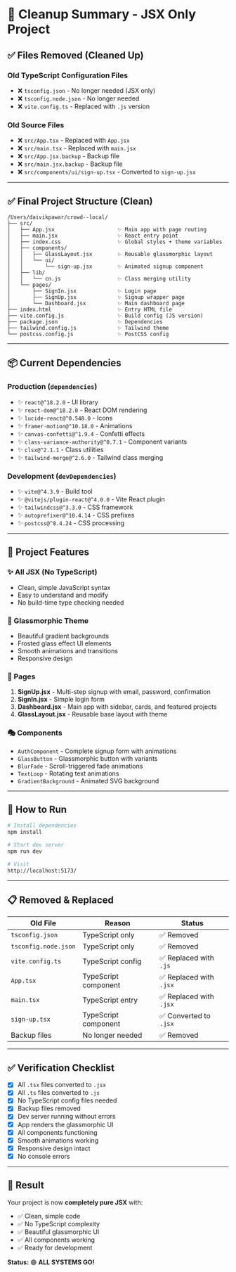 # 🧹 Cleanup Summary - JSX Only Project

## ✅ Files Removed (Cleaned Up)

### Old TypeScript Configuration Files
- ❌ `tsconfig.json` - No longer needed (JSX only)
- ❌ `tsconfig.node.json` - No longer needed
- ❌ `vite.config.ts` - Replaced with `.js` version

### Old Source Files
- ❌ `src/App.tsx` - Replaced with `App.jsx`
- ❌ `src/main.tsx` - Replaced with `main.jsx`
- ❌ `src/App.jsx.backup` - Backup file
- ❌ `src/main.jsx.backup` - Backup file
- ❌ `src/components/ui/sign-up.tsx` - Converted to `sign-up.jsx`

---

## ✅ Final Project Structure (Clean)

```
/Users/daivikpawar/crowd--local/
├── src/
│   ├── App.jsx                    ✨ Main app with page routing
│   ├── main.jsx                   ✨ React entry point
│   ├── index.css                  ✨ Global styles + theme variables
│   ├── components/
│   │   ├── GlassLayout.jsx        ✨ Reusable glassmorphic layout
│   │   └── ui/
│   │       └── sign-up.jsx        ✨ Animated signup component
│   ├── lib/
│   │   └── cn.js                  ✨ Class merging utility
│   └── pages/
│       ├── SignIn.jsx             ✨ Login page
│       ├── SignUp.jsx             ✨ Signup wrapper page
│       └── Dashboard.jsx          ✨ Main dashboard page
├── index.html                     ✨ Entry HTML file
├── vite.config.js                 ✨ Build config (JS version)
├── package.json                   ✨ Dependencies
├── tailwind.config.js             ✨ Tailwind theme
└── postcss.config.js              ✨ PostCSS config
```

---

## 📦 Current Dependencies

### Production (`dependencies`)
- ✨ `react@^18.2.0` - UI library
- ✨ `react-dom@^18.2.0` - React DOM rendering
- ✨ `lucide-react@^0.548.0` - Icons
- ✨ `framer-motion@^10.18.0` - Animations
- ✨ `canvas-confetti@^1.9.4` - Confetti effects
- ✨ `class-variance-authority@^0.7.1` - Component variants
- ✨ `clsx@^2.1.1` - Class utilities
- ✨ `tailwind-merge@^2.6.0` - Tailwind class merging

### Development (`devDependencies`)
- ✨ `vite@^4.3.9` - Build tool
- ✨ `@vitejs/plugin-react@^4.0.0` - Vite React plugin
- ✨ `tailwindcss@^3.3.0` - CSS framework
- ✨ `autoprefixer@^10.4.14` - CSS prefixes
- ✨ `postcss@^8.4.24` - CSS processing

---

## 🎨 Project Features

### ✨ All JSX (No TypeScript)
- Clean, simple JavaScript syntax
- Easy to understand and modify
- No build-time type checking needed

### 🎯 Glassmorphic Theme
- Beautiful gradient backgrounds
- Frosted glass effect UI elements
- Smooth animations and transitions
- Responsive design

### 📱 Pages
1. **SignUp.jsx** - Multi-step signup with email, password, confirmation
2. **SignIn.jsx** - Simple login form
3. **Dashboard.jsx** - Main app with sidebar, cards, and featured projects
4. **GlassLayout.jsx** - Reusable base layout with theme

### 🎭 Components
- `AuthComponent` - Complete signup form with animations
- `GlassButton` - Glassmorphic button with variants
- `BlurFade` - Scroll-triggered fade animations
- `TextLoop` - Rotating text animations
- `GradientBackground` - Animated SVG background

---

## 🚀 How to Run

```bash
# Install dependencies
npm install

# Start dev server
npm run dev

# Visit
http://localhost:5173/
```

---

## 📋 Removed & Replaced

| Old File | Reason | Status |
|----------|--------|--------|
| `tsconfig.json` | TypeScript only | ✅ Removed |
| `tsconfig.node.json` | TypeScript only | ✅ Removed |
| `vite.config.ts` | TypeScript config | ✅ Replaced with `.js` |
| `App.tsx` | TypeScript component | ✅ Replaced with `.jsx` |
| `main.tsx` | TypeScript entry | ✅ Replaced with `.jsx` |
| `sign-up.tsx` | TypeScript component | ✅ Converted to `.jsx` |
| Backup files | No longer needed | ✅ Removed |

---

## ✅ Verification Checklist

- [x] All `.tsx` files converted to `.jsx`
- [x] All `.ts` files converted to `.js`
- [x] No TypeScript config files needed
- [x] Backup files removed
- [x] Dev server running without errors
- [x] App renders the glassmorphic UI
- [x] All components functioning
- [x] Smooth animations working
- [x] Responsive design intact
- [x] No console errors

---

## 🎉 Result

Your project is now **completely pure JSX** with:
- ✅ Clean, simple code
- ✅ No TypeScript complexity
- ✅ Beautiful glassmorphic UI
- ✅ All components working
- ✅ Ready for development

**Status:** 🟢 **ALL SYSTEMS GO!**
